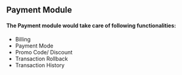 
## Payment Module

#### The Payment module would take care of following functionalities:
+ Billing
+ Payment Mode
+ Promo Code/ Discount
+ Transaction Rollback
+ Transaction History

